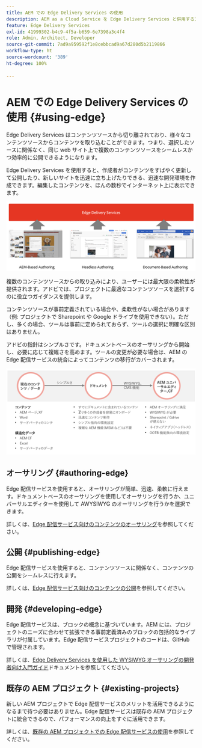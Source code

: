 ```yaml
---
title: AEM での Edge Delivery Services の使用
description: AEM as a Cloud Service を Edge Delivery Services と併用する方法について説明します。
feature: Edge Delivery Services
exl-id: 41999302-b4c9-4f5a-b659-6e7398a3c4f4
role: Admin, Architect, Developer
source-git-commit: 7ad9a959592f1e8cebbcad9a67d280d5b2119866
workflow-type: ht
source-wordcount: '389'
ht-degree: 100%

---
```



# AEM での Edge Delivery Services の使用 {#using-edge}

Edge Delivery Services はコンテンツソースから切り離されており、様々なコンテンツソースからコンテンツを取り込むことができます。つまり、選択したソースに関係なく、同じ web サイト上で複数のコンテンツソースをシームレスかつ効率的に公開できるようになります。

Edge Delivery Services を使用すると、作成者がコンテンツをすばやく更新して公開したり、新しいサイトを迅速に立ち上げたりできる、迅速な開発環境を作成できます。編集したコンテンツを、ほんの数秒でインターネット上に表示できます。

![Edge 配信のコンテンツソース](assets/content-sources.png)

複数のコンテンツソースからの取り込みにより、ユーザーには最大限の柔軟性が提供されます。アドビでは、プロジェクトに最適なコンテンツソースを選択するのに役立つガイダンスを提供します。

コンテンツソースが事前定義されている場合や、柔軟性がない場合があります（例: プロジェクトで Sharepoint や Google ドライブを使用できない）。ただし、多くの場合、ツールは事前に定められておらず、ツールの選択に明確な区別はありません。

アドビの指針はシンプルさです。ドキュメントベースのオーサリングから開始し、必要に応じて複雑さを高めます。ツールの変更が必要な場合は、AEM の Edge 配信サービスの統合によってコンテンツの移行がカバーされます。

![コンテンツソースの柔軟性](assets/content-source-flexiblity.png)

## オーサリング {#authoring-edge}

Edge 配信サービスを使用すると、オーサリングが簡単、迅速、柔軟に行えます。ドキュメントベースのオーサリングを使用してオーサリングを行うか、ユニバーサルエディターを使用して AWYSIWYG のオーサリングを行うかを選択できます。

詳しくは、[Edge 配信サービス向けのコンテンツのオーサリング](/help/edge/wysiwyg-authoring/authoring.md)を参照してください。

## 公開 {#publishing-edge}

Edge 配信サービスを使用すると、コンテンツソースに関係なく、コンテンツの公開をシームレスに行えます。

詳しくは、[Edge 配信サービス向けのコンテンツの公開](/help/edge/wysiwyg-authoring/publishing.md)を参照してください。

## 開発 {#developing-edge}

Edge 配信サービスは、ブロックの概念に基づいています。AEM には、プロジェクトのニーズに合わせて拡張できる事前定義済みのブロックの包括的なライブラリが付属しています。Edge 配信サービスプロジェクトのコードは、GitHub で管理されます。

詳しくは、[Edge Delivery Services を使用した WYSIWYG オーサリングの開発者向け入門ガイド](/help/edge/wysiwyg-authoring/edge-dev-getting-started.md)ドキュメントを参照してください。

## 既存の AEM プロジェクト {#existing-projects}

新しい AEM プロジェクトで Edge 配信サービスのメリットを活用できるようになるまで待つ必要はありません。Edge 配信サービスは既存の AEM プロジェクトに統合できるので、パフォーマンスの向上をすぐに活用できます。

詳しくは、[既存の AEM プロジェクトでの Edge 配信サービスの使用](/help/edge/wysiwyg-authoring/existing-projects.md)を参照してください。
